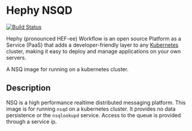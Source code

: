 
# Hephy NSQD
[![Build Status](https://api.travis-ci.org/teamhephy/nsqd.svg?branch=master)](https://travis-ci.org/teamhephy/nsqd)

Hephy (pronounced HEF-ee) Workflow is an open source Platform as a Service (PaaS) that adds a developer-friendly layer to any [Kubernetes](http://kubernetes.io) cluster, making it easy to deploy and manage applications on your own servers.

A NSQ image for running on a kubernetes cluster.

## Description
NSQ is a high performance realtime distributed messaging platform. This image is for running `nsqd` on a kubernetes cluster. It provides no data persistence or the `nsqlookupd` service. Access to the queue is provided through a service ip.

[v2.18]: https://github.com/teamhephy/workflow/releases/tag/v2.18.0
